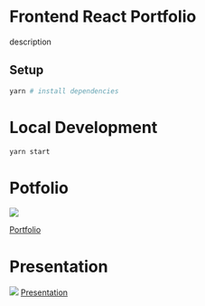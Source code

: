 <!-- ![](.) -->


# Frontend  React Portfolio
description 


## Setup

```sh
yarn # install dependencies
```

# Local Development

```sh
yarn start
```


# Potfolio 
![](./file)

[Portfolio](https://link)

# Presentation   
![](./file.png)
[Presentation](https://limnk)









